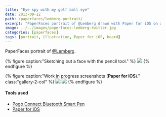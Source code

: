 ```yaml
---
title: "Eye spy with my golf ball eye"
date: 2013-09-12
path: /paperfaces/lemberg-portrait/
excerpt: "PaperFaces portrait of @Lemberg drawn with Paper for iOS on an iPad."
image: ../../images/paperfaces-lemberg-twitter.jpg
categories: [paperfaces]
tags: [portrait, illustration, Paper for iOS, beard]
---
```


PaperFaces portrait of [@Lemberg](https://twitter.com/lemberg).

{% figure caption:"Sketching out a face with the pencil tool." %}
[![](../../images/paperfaces-lemberg-process-1-750.jpg)](../../images/paperfaces-lemberg-process-1-lg.jpg)
{% endfigure %}

{% figure caption:"Work in progress screenshots (**Paper for iOS**)." class:"gallery-2-col" %}
[![](../../images/paperfaces-lemberg-process-2-600.jpg)](../../images/paperfaces-lemberg-process-2-lg.jpg)
[![](../../images/paperfaces-lemberg-process-3-600.jpg)](../../images/paperfaces-lemberg-process-3-lg.jpg)
{% endfigure %}

#### Tools used

- [Pogo Connect Bluetooth Smart Pen](https://www.amazon.com/gp/product/B009K448L4/ref=as_li_ss_tl?ie=UTF8&camp=1789&creative=390957&creativeASIN=B009K448L4&linkCode=as2&tag=mademist-20)
- [Paper for iOS](https://paper.bywetransfer.com/)

